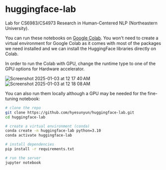 # huggingface-lab

Lab for CS6983/CS4973 Research in Human-Centered NLP (Northeastern University).

You can run these notebooks on [Google Colab](https://colab.research.google.com/github/hyesunyun/huggingface-lab/blob/main/huggingface_inference.ipynb). You won't need to create a virtual environment for Google Colab as it comes with most of the packages we need installed and we can install the HuggingFace libraries directly on Colab.

In order to run the Colab with GPU, change the runtime type to one of the GPU options for Hardware accelerator.

![Screenshot 2025-01-03 at 12 17 40 AM](https://github.com/user-attachments/assets/908d6f02-2ead-449c-9191-8d82a858923e)
![Screenshot 2025-01-03 at 12 18 08 AM](https://github.com/user-attachments/assets/220f1f55-6b88-40a5-986f-c3b95aa149b4)

You can also run them locally although a GPU may be needed for the fine-tuning notebook:
```bash
# clone the repo
git clone https://github.com/hyesunyun/huggingface-lab.git
cd huggingface-lab

# create a virtual environment (conda)
conda create -n huggingface-lab python=3.10
conda activate huggingface-lab

# install dependencies
pip install -r requirements.txt

# run the server
jupyter notebook
```
